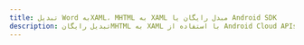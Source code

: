 ---title: تبدیل Word بهXAML، MHTML به XAML مبدل رایگان یا Android SDKdescription: تبدیل رایگانMHTML به XAML با استفاده از Android Cloud APIs & SDK. همچنین اسناد Microsoft Word و OpenOffice را در Cloud ایجاد، ویرایش و رندر کنید.---